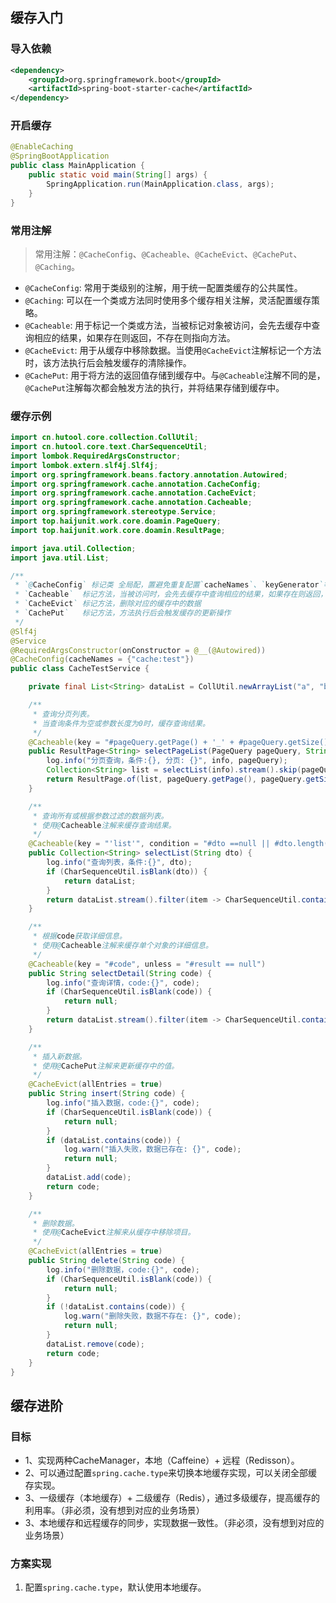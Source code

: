 ## 缓存入门

### 导入依赖

```xml
<dependency>
    <groupId>org.springframework.boot</groupId>
    <artifactId>spring-boot-starter-cache</artifactId>
</dependency>
```

### 开启缓存

```java
@EnableCaching
@SpringBootApplication
public class MainApplication {
    public static void main(String[] args) {
        SpringApplication.run(MainApplication.class, args);
    }
}
```

### 常用注解

> 常用注解：`@CacheConfig`、`@Cacheable`、`@CacheEvict`、`@CachePut`、`@Caching`。

- `@CacheConfig`: 常用于类级别的注解，用于统一配置类缓存的公共属性。
- `@Caching`: 可以在一个类或方法同时使用多个缓存相关注解，灵活配置缓存策略。
- `@Cacheable`: 用于标记一个类或方法，当被标记对象被访问，会先去缓存中查询相应的结果，如果存在则返回，不存在则指向方法。
- `@CacheEvict`: 用于从缓存中移除数据。当使用`@CacheEvict`注解标记一个方法时，该方法执行后会触发缓存的清除操作。
- `@CachePut`: 用于将方法的返回值存储到缓存中。与`@Cacheable`注解不同的是，`@CachePut`注解每次都会触发方法的执行，并将结果存储到缓存中。

### 缓存示例

```java
import cn.hutool.core.collection.CollUtil;
import cn.hutool.core.text.CharSequenceUtil;
import lombok.RequiredArgsConstructor;
import lombok.extern.slf4j.Slf4j;
import org.springframework.beans.factory.annotation.Autowired;
import org.springframework.cache.annotation.CacheConfig;
import org.springframework.cache.annotation.CacheEvict;
import org.springframework.cache.annotation.Cacheable;
import org.springframework.stereotype.Service;
import top.haijunit.work.core.doamin.PageQuery;
import top.haijunit.work.core.doamin.ResultPage;

import java.util.Collection;
import java.util.List;

/**
 * `@CacheConfig` 标记类 全局配，置避免重复配置`cacheNames`、`keyGenerator`等属性
 * `Cacheable`  标记方法，当被访问时，会先去缓存中查询相应的结果，如果存在则返回，不存在则指向方法
 * `CacheEvict` 标记方法，删除对应的缓存中的数据
 * `CachePut`   标记方法，方法执行后会触发缓存的更新操作
 */
@Slf4j
@Service
@RequiredArgsConstructor(onConstructor = @__(@Autowired))
@CacheConfig(cacheNames = {"cache:test"})
public class CacheTestService {

    private final List<String> dataList = CollUtil.newArrayList("a", "b", "c");

    /**
     * 查询分页列表。
     * 当查询条件为空或参数长度为0时，缓存查询结果。
     */
    @Cacheable(key = "#pageQuery.getPage() + '_' + #pageQuery.getSize()", condition = "#info == null || #info.isEmpty()")
    public ResultPage<String> selectPageList(PageQuery pageQuery, String info) {
        log.info("分页查询，条件:{}, 分页: {}", info, pageQuery);
        Collection<String> list = selectList(info).stream().skip(pageQuery.offset()).limit(pageQuery.getSize()).toList();
        return ResultPage.of(list, pageQuery.getPage(), pageQuery.getSize(), list.size());
    }

    /**
     * 查询所有或根据参数过滤的数据列表。
     * 使用@Cacheable注解来缓存查询结果。
     */
    @Cacheable(key = "'list'", condition = "#dto ==null || #dto.length() == 0")
    public Collection<String> selectList(String dto) {
        log.info("查询列表，条件:{}", dto);
        if (CharSequenceUtil.isBlank(dto)) {
            return dataList;
        }
        return dataList.stream().filter(item -> CharSequenceUtil.containsAnyIgnoreCase(item, dto)).toList();
    }

    /**
     * 根据code获取详细信息。
     * 使用@Cacheable注解来缓存单个对象的详细信息。
     */
    @Cacheable(key = "#code", unless = "#result == null")
    public String selectDetail(String code) {
        log.info("查询详情，code:{}", code);
        if (CharSequenceUtil.isBlank(code)) {
            return null;
        }
        return dataList.stream().filter(item -> CharSequenceUtil.containsAnyIgnoreCase(item, code)).findFirst().orElse(null);
    }

    /**
     * 插入新数据。
     * 使用@CachePut注解来更新缓存中的值。
     */
    @CacheEvict(allEntries = true)
    public String insert(String code) {
        log.info("插入数据，code:{}", code);
        if (CharSequenceUtil.isBlank(code)) {
            return null;
        }
        if (dataList.contains(code)) {
            log.warn("插入失败，数据已存在: {}", code);
            return null;
        }
        dataList.add(code);
        return code;
    }

    /**
     * 删除数据。
     * 使用@CacheEvict注解来从缓存中移除项目。
     */
    @CacheEvict(allEntries = true)
    public String delete(String code) {
        log.info("删除数据，code:{}", code);
        if (CharSequenceUtil.isBlank(code)) {
            return null;
        }
        if (!dataList.contains(code)) {
            log.warn("删除失败，数据不存在: {}", code);
            return null;
        }
        dataList.remove(code);
        return code;
    }
}
```

## 缓存进阶

### 目标

- 1、实现两种CacheManager，本地（Caffeine）+ 远程（Redisson）。
- 2、可以通过配置`spring.cache.type`来切换本地缓存实现，可以关闭全部缓存实现。
- 3、一级缓存（本地缓存）+ 二级缓存（Redis），通过多级缓存，提高缓存的利用率。（非必须，没有想到对应的业务场景）
- 3、本地缓存和远程缓存的同步，实现数据一致性。（非必须，没有想到对应的业务场景）

### 方案实现

1. 配置`spring.cache.type`，默认使用本地缓存。
